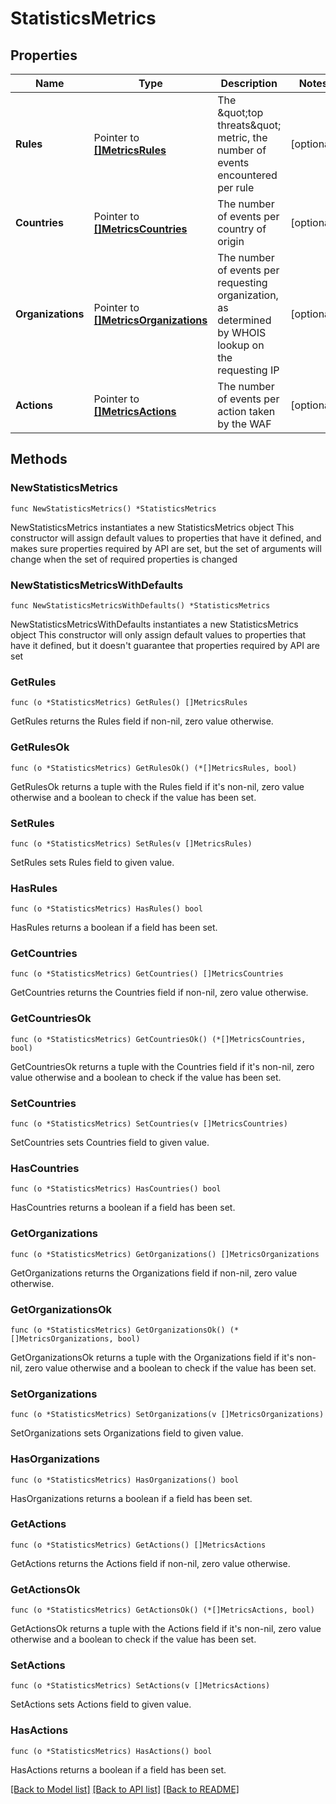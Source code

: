 # StatisticsMetrics

## Properties

Name | Type | Description | Notes
------------ | ------------- | ------------- | -------------
**Rules** | Pointer to [**[]MetricsRules**](MetricsRules.md) | The \&quot;top threats\&quot; metric, the number of events encountered per rule | [optional] 
**Countries** | Pointer to [**[]MetricsCountries**](MetricsCountries.md) | The number of events per country of origin | [optional] 
**Organizations** | Pointer to [**[]MetricsOrganizations**](MetricsOrganizations.md) | The number of events per requesting organization, as determined by WHOIS lookup on the requesting IP | [optional] 
**Actions** | Pointer to [**[]MetricsActions**](MetricsActions.md) | The number of events per action taken by the WAF | [optional] 

## Methods

### NewStatisticsMetrics

`func NewStatisticsMetrics() *StatisticsMetrics`

NewStatisticsMetrics instantiates a new StatisticsMetrics object
This constructor will assign default values to properties that have it defined,
and makes sure properties required by API are set, but the set of arguments
will change when the set of required properties is changed

### NewStatisticsMetricsWithDefaults

`func NewStatisticsMetricsWithDefaults() *StatisticsMetrics`

NewStatisticsMetricsWithDefaults instantiates a new StatisticsMetrics object
This constructor will only assign default values to properties that have it defined,
but it doesn't guarantee that properties required by API are set

### GetRules

`func (o *StatisticsMetrics) GetRules() []MetricsRules`

GetRules returns the Rules field if non-nil, zero value otherwise.

### GetRulesOk

`func (o *StatisticsMetrics) GetRulesOk() (*[]MetricsRules, bool)`

GetRulesOk returns a tuple with the Rules field if it's non-nil, zero value otherwise
and a boolean to check if the value has been set.

### SetRules

`func (o *StatisticsMetrics) SetRules(v []MetricsRules)`

SetRules sets Rules field to given value.

### HasRules

`func (o *StatisticsMetrics) HasRules() bool`

HasRules returns a boolean if a field has been set.

### GetCountries

`func (o *StatisticsMetrics) GetCountries() []MetricsCountries`

GetCountries returns the Countries field if non-nil, zero value otherwise.

### GetCountriesOk

`func (o *StatisticsMetrics) GetCountriesOk() (*[]MetricsCountries, bool)`

GetCountriesOk returns a tuple with the Countries field if it's non-nil, zero value otherwise
and a boolean to check if the value has been set.

### SetCountries

`func (o *StatisticsMetrics) SetCountries(v []MetricsCountries)`

SetCountries sets Countries field to given value.

### HasCountries

`func (o *StatisticsMetrics) HasCountries() bool`

HasCountries returns a boolean if a field has been set.

### GetOrganizations

`func (o *StatisticsMetrics) GetOrganizations() []MetricsOrganizations`

GetOrganizations returns the Organizations field if non-nil, zero value otherwise.

### GetOrganizationsOk

`func (o *StatisticsMetrics) GetOrganizationsOk() (*[]MetricsOrganizations, bool)`

GetOrganizationsOk returns a tuple with the Organizations field if it's non-nil, zero value otherwise
and a boolean to check if the value has been set.

### SetOrganizations

`func (o *StatisticsMetrics) SetOrganizations(v []MetricsOrganizations)`

SetOrganizations sets Organizations field to given value.

### HasOrganizations

`func (o *StatisticsMetrics) HasOrganizations() bool`

HasOrganizations returns a boolean if a field has been set.

### GetActions

`func (o *StatisticsMetrics) GetActions() []MetricsActions`

GetActions returns the Actions field if non-nil, zero value otherwise.

### GetActionsOk

`func (o *StatisticsMetrics) GetActionsOk() (*[]MetricsActions, bool)`

GetActionsOk returns a tuple with the Actions field if it's non-nil, zero value otherwise
and a boolean to check if the value has been set.

### SetActions

`func (o *StatisticsMetrics) SetActions(v []MetricsActions)`

SetActions sets Actions field to given value.

### HasActions

`func (o *StatisticsMetrics) HasActions() bool`

HasActions returns a boolean if a field has been set.


[[Back to Model list]](../README.md#documentation-for-models) [[Back to API list]](../README.md#documentation-for-api-endpoints) [[Back to README]](../README.md)


